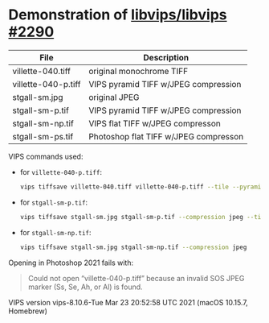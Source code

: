 # Demonstration of [libvips/libvips #2290](https://github.com/libvips/libvips/issues/2290)

| File                | Description                           |
| ---                 | ---                                   |
| villette-040.tiff   | original monochrome TIFF              |
| villette-040-p.tiff | VIPS pyramid TIFF w/JPEG compression  |
| stgall-sm.jpg       | original JPEG                         |
| stgall-sm-p.tif     | VIPS pyramid TIFF w/JPEG compression  |
| stgall-sm-np.tif    | VIPS flat TIFF w/JPEG compresson      |
| stgall-sm-ps.tif    | Photoshop flat TIFF w/JPEG compresson |

VIPS commands used:

- for `villette-040-p.tiff`:

  ```sh
  vips tiffsave villette-040.tiff villette-040-p.tiff --tile --pyramid --compression jpeg --tile-width 256 --tile-height 256
  ```

- for `stgall-sm-p.tif`:

  ```sh
  vips tiffsave stgall-sm.jpg stgall-sm-p.tif --compression jpeg --tile --pyramid --tile-width 256 --tile-height 256
  ```

- for `stgall-sm-np.tif`:

  ```sh
  vips tiffsave stgall-sm.jpg stgall-sm-np.tif --compression jpeg
  ```

Opening in Photoshop 2021 fails with:

> Could not open “villette-040-p.tiff” because an invalid SOS JPEG marker
> (Ss, Se, Ah, or Al) is found.

VIPS version vips-8.10.6-Tue Mar 23 20:52:58 UTC 2021 (macOS 10.15.7, Homebrew)


